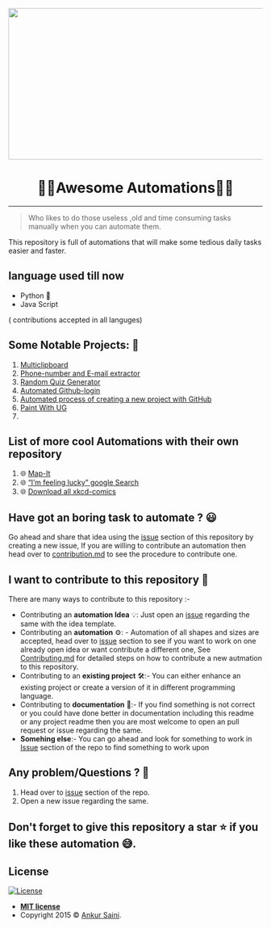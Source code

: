 <p align="center">
<img src="https://res.cloudinary.com/practicaldev/image/fetch/s--_RATvLqD--/c_limit%2Cf_auto%2Cfl_progressive%2Cq_66%2Cw_880/https://cdn-images-1.medium.com/max/1600/1%2A1hT23VteSYhRbOaUtCcuEg.gif" width="700" height="300" />
</p>

  <h1 align="center">👩‍💻Awesome Automations👨‍💻</h1>
  
---

> Who likes to do those useless ,old and time consuming tasks manually when you can automate them.

This repository is full of automations that will make some tedious daily tasks easier and faster.

## language used till now
- Python 🐍
- Java Script

( contributions accepted in all languges)

## Some Notable Projects: 🧐
1. [Multiclipboard](https://github.com/Arsenic-ATG/Awesome-Automations/tree/master/Automations/Multiclipboard)
2. [Phone-number and E-mail extractor](https://github.com/Arsenic-ATG/Awesome-Automations/tree/master/Automations/Phone%20%26%20Email%20Extrator)
3. [Random Quiz Generator](https://github.com/Arsenic-ATG/Awesome-Automations/tree/master/Automations/Generating%20Random%20Quiz%20Files)
4. [Automated Github-login](https://github.com/Arsenic-ATG/Awesome-Automations/tree/master/Automations/login-github)
5. [Automated process of creating a new project with GitHub](https://github.com/Arsenic-ATG/Awesome-Automations/tree/master/Automations/github-create-repo)
6. [Paint With UG](https://github.com/Arsenic-ATG/Awesome-Automations/tree/master/Automations/Paint%20With%20UG)
7. 
## List of more cool Automations with their own repository
1. 🌐 [Map-It](https://github.com/Arsenic-ATG/Map-It)
2. 🌐 [“I’m feeling lucky” google Search](https://github.com/Arsenic-ATG/I-am-Feeling-Lucky)
3. 🌐 [Download all xkcd-comics](https://github.com/Arsenic-ATG/xkcd-comics)

## Have got an boring task to automate ? 😃
Go ahead and share that idea using the [issue](https://github.com/Arsenic-ATG/Awesome-Automations/issues) section of this repository by creating a new issue, If you are willing to contribute an automation then head over to [contribution.md](https://github.com/Arsenic-ATG/Awesome-Automations/blob/master/CONTRIBUTING.md) to see the procedure to contribute one.

## I want to contribute to this repository 🤩
There are many ways to contribute to this repository :- 
- Contributing an **automation Idea** 💡: Just open an [issue](https://github.com/Arsenic-ATG/Awesome-Automations/issues) regarding the same with the idea template.
- Contributing an **automation** ⚙️: - Automation of all shapes and sizes are accepted, head over to [issue](https://github.com/Arsenic-ATG/Awesome-Automations/issues) section to see if you want to work on one already open idea or want contribute a different one, See [Contributing.md](https://github.com/Arsenic-ATG/Awesome-Automations/blob/master/CONTRIBUTING.md) for detailed steps on how to contribute a new autmation to this repository.
- Contributing to an **existing project** 🛠:- You can either enhance an existing project or create a version of it in different programming language.
- Contributing to **documentation** 📄:- If you find something is not correct or you could have done better in documentation including this readme or any project readme then you are most welcome to open an pull request or issue regarding the same.
- **Somehing else**:- You can go ahead and look for something to work in [Issue](https://github.com/Arsenic-ATG/Awesome-Automations/issues) section of the repo to find something to work upon

## Any problem/Questions ? 🤔 
1) Head over to [issue](https://github.com/Arsenic-ATG/Awesome-Automations/issues) section of the repo.
2) Open a new issue regarding the same.

## Don't forget to give this repository a star ⭐️ if you like these automation 😅.

## License
[![License](http://img.shields.io/:license-mit-blue.svg?style=flat-square)](http://badges.mit-license.org)

- **[MIT license](http://opensource.org/licenses/mit-license.php)**
- Copyright 2015 © <a href="https://github.com/Arsenic-ATG" target="_blank">Ankur Saini</a>.
